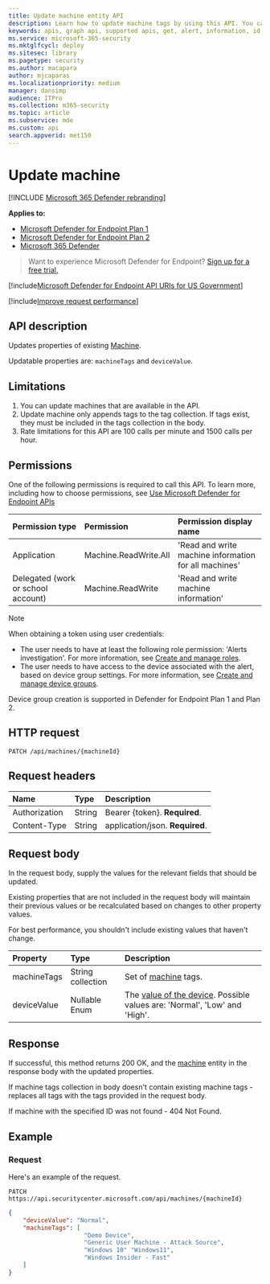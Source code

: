 ```yaml
---
title: Update machine entity API
description: Learn how to update machine tags by using this API. You can update the tags and devicevalue properties.
keywords: apis, graph api, supported apis, get, alert, information, id
ms.service: microsoft-365-security
ms.mktglfcycl: deploy
ms.sitesec: library
ms.pagetype: security
ms.author: macapara
author: mjcaparas
ms.localizationpriority: medium
manager: dansimp
audience: ITPro
ms.collection: m365-security
ms.topic: article
ms.subservice: mde
ms.custom: api
search.appverid: met150
---
```


# Update machine 

[!INCLUDE [Microsoft 365 Defender rebranding](../../includes/microsoft-defender.md)]

**Applies to:**
- [Microsoft Defender for Endpoint Plan 1](https://go.microsoft.com/fwlink/?linkid=2154037)
- [Microsoft Defender for Endpoint Plan 2](https://go.microsoft.com/fwlink/?linkid=2154037)
- [Microsoft 365 Defender](https://go.microsoft.com/fwlink/?linkid=2118804)

> Want to experience Microsoft Defender for Endpoint? [Sign up for a free trial.](https://signup.microsoft.com/create-account/signup?products=7f379fee-c4f9-4278-b0a1-e4c8c2fcdf7e&ru=https://aka.ms/MDEp2OpenTrial?ocid=docs-wdatp-exposedapis-abovefoldlink)

[!include[Microsoft Defender for Endpoint API URIs for US Government](../../includes/microsoft-defender-api-usgov.md)]

[!include[Improve request performance](../../includes/improve-request-performance.md)]

## API description

Updates properties of existing [Machine](machine.md).

Updatable properties are: `machineTags` and `deviceValue`.

## Limitations

1. You can update machines that are available in the API. 
2. Update machine only appends tags to the tag collection. If tags exist, they must be included in the tags collection in the body.
3. Rate limitations for this API are 100 calls per minute and 1500 calls per hour.

## Permissions

One of the following permissions is required to call this API. To learn more, including how to choose permissions, see [Use Microsoft Defender for Endpoint APIs](apis-intro.md)

Permission type|Permission|Permission display name
:---|:---|:---
Application|Machine.ReadWrite.All|'Read and write machine information for all machines'
Delegated (work or school account)|Machine.ReadWrite|'Read and write machine information'

> [!NOTE]
> When obtaining a token using user credentials:
> - The user needs to have at least the following role permission: 'Alerts investigation'. For more information, see [Create and manage roles](user-roles.md).
> - The user needs to have access to the device associated with the alert, based on device group settings. For more information, see [Create and manage device groups](machine-groups.md).
>
> Device group creation is supported in Defender for Endpoint Plan 1 and Plan 2.

## HTTP request

```http
PATCH /api/machines/{machineId}
```

## Request headers

Name|Type|Description
:---|:---|:---
Authorization|String|Bearer {token}. **Required**.
Content-Type|String|application/json. **Required**.

## Request body

In the request body, supply the values for the relevant fields that should be updated.

Existing properties that are not included in the request body will maintain their previous values or be recalculated based on changes to other property values.

For best performance, you shouldn't include existing values that haven't change.

Property|Type|Description
:---|:---|:---
machineTags|String collection|Set of [machine](machine.md) tags.
deviceValue|Nullable Enum|The [value of the device](tvm-assign-device-value.md). Possible values are: 'Normal', 'Low' and 'High'.

## Response

If successful, this method returns 200 OK, and the [machine](machine.md) entity in the response body with the updated properties.

If machine tags collection in body doesn't contain existing machine tags - replaces all tags with the tags provided in the request body.

If machine with the specified ID was not found - 404 Not Found.

## Example

### Request

Here's an example of the request.

```http
PATCH https://api.securitycenter.microsoft.com/api/machines/{machineId}
```

```json
{
    "deviceValue": "Normal",
    "machineTags": [
                     "Demo Device",
                     "Generic User Machine - Attack Source",
                     "Windows 10" "Windows11",
                     "Windows Insider - Fast"
    ]
}
```
